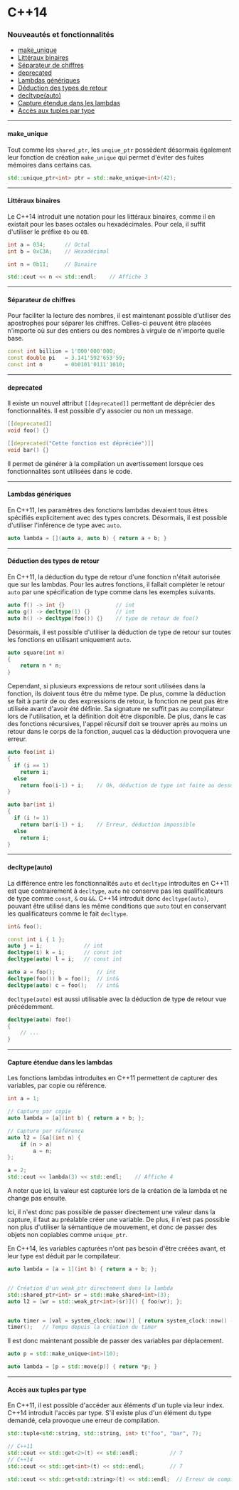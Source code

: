 # C++14
### Nouveautés et fonctionnalités

- [make_unique](#make_unique)
- [Littéraux binaires](#binary_literals)
- [Séparateur de chiffres](#digit_separators)
- [deprecated](#deprecated)
- [Lambdas génériques](#generic_lambdas)
- [Déduction des types de retour](#return_type_deduction)
- [decltype(auto)](#decltype_auto)
- [Capture étendue dans les lambdas](#lambda_capture)
- [Accès aux tuples par type](#tuple_addressing)

---

#### make_unique <a id="make_unique"></a>

Tout comme les `shared_ptr`, les `unqiue_ptr` possèdent désormais également leur fonction de création `make_unique` qui permet d'éviter des fuites mémoires dans certains cas.

```cpp
std::unique_ptr<int> ptr = std::make_unique<int>(42);
```

---

#### Littéraux binaires <a id="binary_literals"></a>

Le C++14 introduit une notation pour les littéraux binaires, comme il en existait pour les bases octales ou hexadécimales. Pour cela, il suffit d'utiliser le préfixe `0b` ou `0B`.

```cpp
int a = 034;      // Octal
int b = 0xC3A;    // Hexadécimal

int n = 0b11;     // Binaire

std::cout << n << std::endl;    // Affiche 3
```

---

#### Séparateur de chiffres <a id="digit_separators"></a>

Pour faciliter la lecture des nombres, il est maintenant possible d'utiliser des apostrophes pour séparer les chiffres. Celles-ci peuvent être placées n'importe où sur des entiers ou des nombres à virgule de n'importe quelle base.

```cpp
const int billion = 1'000'000'000;
const double pi   = 3.141'592'653'59;
const int n       = 0b0101'0111'1010;
```

---

#### deprecated <a id="deprecated"></a>

Il existe un nouvel attribut `[[deprecated]]` permettant de déprécier des fonctionnalités. Il est possible d'y associer ou non un message.

```cpp
[[deprecated]]
void foo() {}

[[deprecated("Cette fonction est dépréciée")]]
void bar() {}
```

Il permet de générer à la compilation un avertissement lorsque ces fonctionnalités sont utilisées dans le code.

---

#### Lambdas génériques <a id="generic_lambdas"></a>

En C++11, les paramètres des fonctions lambdas devaient tous êtres spécifiés explicitement avec des types concrets. Désormais, il est possible d'utiliser l'inférence de type avec `auto`.

```cpp
auto lambda = [](auto a, auto b) { return a + b; }
```

---

#### Déduction des types de retour <a id="return_type_deduction"></a>

En C++11, la déduction du type de retour d'une fonction n'était autorisée que sur les lambdas. Pour les autres fonctions, il fallait compléter le retour `auto` par une spécification de type comme dans les exemples suivants.

```cpp
auto f() -> int {}                // int
auto g() -> decltype(1) {}        // int
auto h() -> decltype(foo()) {}    // type de retour de foo()
```

Désormais, il est possible d'utiliser la déduction de type de retour sur toutes les fonctions en utilisant uniquement `auto`. 

```cpp
auto square(int n) 
{
    return n * n;
}
```

Cependant, si plusieurs expressions de retour sont utilisées dans la fonction, ils doivent tous être du même type. De plus, comme la déduction se fait à partir de ou des expressions de retour, la fonction ne peut pas être utilisée avant d'avoir été définie. Sa signature ne suffit pas au compilateur lors de l'utilisation, et la définition doit être disponible.
De plus, dans le cas des fonctions récursives, l'appel récursif doit se trouver après au moins un retour dans le corps de la fonction, auquel cas la déduction provoquera une erreur.

```cpp
auto foo(int i)
{
  if (i == 1)
    return i;
  else
    return foo(i-1) + i;    // Ok, déduction de type int faite au dessus
}

auto bar(int i)
{
  if (i != 1)
    return bar(i-1) + i;    // Erreur, déduction impossible
  else
    return i;
}
```

---

#### decltype(auto) <a id="decltype_auto"></a>

La différence entre les fonctionnalités `auto` et `decltype` introduites en C++11 est que contrairement à `decltype`, `auto` ne conserve pas les qualificateurs de type comme `const`, `&` ou `&&`.
C++14 introduit donc `decltype(auto)`, pouvant être utilisé dans les même conditions que `auto` tout en conservant les qualificateurs comme le fait `decltype`.

```cpp
int& foo();

const int i { 1 };
auto j = i;             // int
decltype(i) k = i;      // const int
decltype(auto) l = i;   // const int

auto a = foo();             // int
decltype(foo()) b = foo();  // int&
decltype(auto) c = foo();   // int&
```

`decltype(auto)` est aussi utilisable avec la déduction de type de retour vue précédemment.

```cpp
decltype(auto) foo()
{
    // ...
}
```

---

#### Capture étendue dans les lambdas <a id="lambda_capture"></a>

Les fonctions lambdas introduites en C++11 permettent de capturer des variables, par copie ou référence.

```cpp
int a = 1;

// Capture par copie
auto lambda = [a](int b) { return a + b; };

// Capture par référence
auto l2 = [&a](int n) {
    if (n > a)
        a = n;
};

a = 2;
std::cout << lambda(3) << std::endl;    // Affiche 4
```

A noter que ici, la valeur est capturée lors de la création de la lambda et ne change pas ensuite.

Ici, il n'est donc pas possible de passer directement une valeur dans la capture, il faut au préalable créer une variable. De plus, il n'est pas possible non plus d'utiliser la sémantique de mouvement, et donc de passer des objets non copiables comme `unique_ptr`.

En C++14, les variables capturées n'ont pas besoin d'être créées avant, et leur type est déduit par le compilateur.

```cpp
auto lambda = [a = 1](int b) { return a + b; };


// Création d'un weak_ptr directement dans la lambda
std::shared_ptr<int> sr = std::make_shared<int>(3);
auto l2 = [wr = std::weak_ptr<int>(sr)]() { foo(wr); };


auto timer = [val = system_clock::now()] { return system_clock::now() - val; };
timer();   // Temps depuis la création du timer
```

Il est donc maintenant possible de passer des variables par déplacement.

```cpp
auto p = std::make_unique<int>(10);

auto lambda = [p = std::move(p)] { return *p; }
```

---

#### Accès aux tuples par type <a id="tuple_addressing"></a>

En C++11, il est possible d'accéder aux éléments d'un tuple via leur index. C++14 introduit l'accès par type. S'il existe plus d'un élément du type demandé, cela provoque une erreur de compilation.

```cpp
std::tuple<std::string, std::string, int> t("foo", "bar", 7);

// C++11
std::cout << std::get<2>(t) << std::endl;          // 7
// C++14
std::cout << std::get<int>(t) << std::endl;        // 7

std::cout << std::get<std::string>(t) << std::endl;  // Erreur de compilation : ambiguité
```
